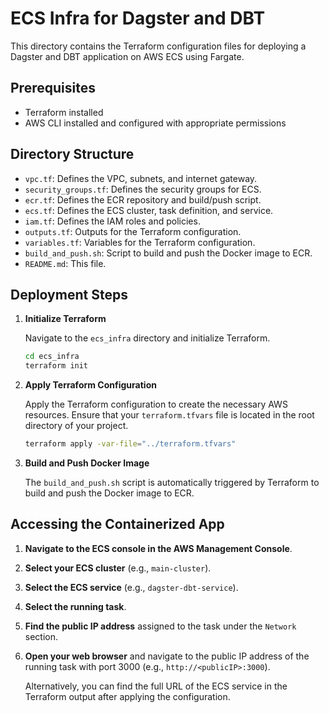 # ECS Infra for Dagster and DBT

This directory contains the Terraform configuration files for deploying a Dagster and DBT application on AWS ECS using Fargate.

## Prerequisites

- Terraform installed
- AWS CLI installed and configured with appropriate permissions

## Directory Structure

- `vpc.tf`: Defines the VPC, subnets, and internet gateway.
- `security_groups.tf`: Defines the security groups for ECS.
- `ecr.tf`: Defines the ECR repository and build/push script.
- `ecs.tf`: Defines the ECS cluster, task definition, and service.
- `iam.tf`: Defines the IAM roles and policies.
- `outputs.tf`: Outputs for the Terraform configuration.
- `variables.tf`: Variables for the Terraform configuration.
- `build_and_push.sh`: Script to build and push the Docker image to ECR.
- `README.md`: This file.

## Deployment Steps

1. **Initialize Terraform**

    Navigate to the `ecs_infra` directory and initialize Terraform.

    ```bash
    cd ecs_infra
    terraform init
    ```

2. **Apply Terraform Configuration**

    Apply the Terraform configuration to create the necessary AWS resources. Ensure that your `terraform.tfvars` file is located in the root directory of your project.

    ```bash
    terraform apply -var-file="../terraform.tfvars"
    ```

3. **Build and Push Docker Image**

    The `build_and_push.sh` script is automatically triggered by Terraform to build and push the Docker image to ECR.

## Accessing the Containerized App

1. **Navigate to the ECS console in the AWS Management Console**.
2. **Select your ECS cluster** (e.g., `main-cluster`).
3. **Select the ECS service** (e.g., `dagster-dbt-service`).
4. **Select the running task**.
5. **Find the public IP address** assigned to the task under the `Network` section.
6. **Open your web browser** and navigate to the public IP address of the running task with port 3000 (e.g., `http://<publicIP>:3000`).

    Alternatively, you can find the full URL of the ECS service in the Terraform output after applying the configuration.
